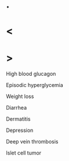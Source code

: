 # .

# <

# >

High blood glucagon

Episodic hyperglycemia

Weight loss

Diarrhea

Dermatitis

Depression

Deep vein thrombosis

Islet cell tumor
